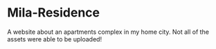 # Mila-Residence
A website about an apartments complex in my home city.
Not all of the assets were able to be uploaded!

